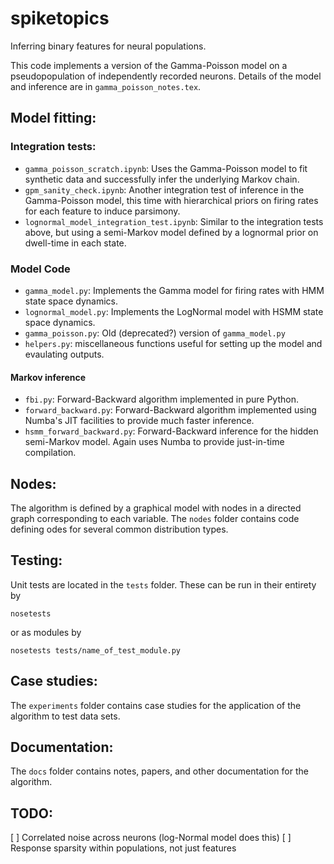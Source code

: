 spiketopics
===========

Inferring binary features for neural populations.

This code implements a version of the Gamma-Poisson model on a pseudopopulation of independently recorded neurons. Details of the model and inference are in `gamma_poisson_notes.tex`.

## Model fitting:

### Integration tests:
- `gamma_poisson_scratch.ipynb`: Uses the Gamma-Poisson model to fit synthetic data and successfully infer the underlying Markov chain.
- `gpm_sanity_check.ipynb`: Another integration test of inference in the Gamma-Poisson model, this time with hierarchical priors on firing rates for each feature to induce parsimony.
- `lognormal_model_integration_test.ipynb`: Similar to the integration tests above, but using a semi-Markov model defined by a lognormal prior on dwell-time in each state.

### Model Code
- `gamma_model.py`: Implements the Gamma model for firing rates with HMM state space dynamics.
- `lognormal_model.py`: Implements the LogNormal model with HSMM state space dynamics.
- `gamma_poisson.py`: Old (deprecated?) version of `gamma_model.py`
- `helpers.py`: miscellaneous functions useful for setting up the model and evaulating outputs.

#### Markov inference
- `fbi.py`: Forward-Backward algorithm implemented in pure Python.
- `forward_backward.py`: Forward-Backward algorithm implemented using Numba's JIT facilities to provide much faster inference.
- `hsmm_forward_backward.py`: Forward-Backward inference for the hidden semi-Markov model. Again uses Numba to provide just-in-time compilation.

## Nodes:
The algorithm is defined by a graphical model with nodes in a directed graph corresponding to each variable. The `nodes` folder contains code defining odes for several common distribution types.

## Testing:
Unit tests are located in the `tests` folder. These can be run in their entirety by
~~~
nosetests
~~~
or as modules by
~~~
nosetests tests/name_of_test_module.py
~~~

## Case studies:
The `experiments` folder contains case studies for the application of the algorithm to test data sets.

## Documentation:
The `docs` folder contains notes, papers, and other documentation for the algorithm.

## TODO:
[ ] Correlated noise across neurons (log-Normal model does this)
[ ] Response sparsity within populations, not just features
